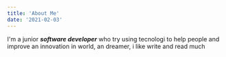 ```yaml
---
title: 'About Me'
date: '2021-02-03'
---
```


I'm a junior ***software developer*** who try using tecnologi to help people and improve an innovation in world, an dreamer, i like write and read much